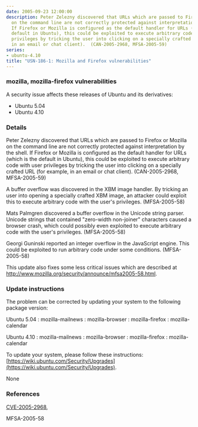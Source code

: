 ```yaml
---
date: 2005-09-23 12:00:00
description: Peter Zelezny discovered that URLs which are passed to Firefox or Mozilla
  on the command line are not correctly protected against interpretation by the shell.
  If Firefox or Mozilla is configured as the default handler for URLs (which is the
  default in Ubuntu), this could be exploited to execute arbitrary code with user
  privileges by tricking the user into clicking on a specially crafted URL (for example,
  in an email or chat client).  (CAN-2005-2968, MFSA-2005-59)
series:
- ubuntu-4.10
title: "USN-186-1: Mozilla and Firefox vulnerabilities"
---
```


### mozilla, mozilla-firefox vulnerabilities

A security issue affects these releases of Ubuntu and its derivatives:

* Ubuntu 5.04
* Ubuntu 4.10

### Details

Peter Zelezny discovered that URLs which are passed to Firefox or Mozilla on the command line are not correctly protected against interpretation by the shell. If Firefox or Mozilla is configured as the default handler for URLs (which is the default in Ubuntu), this could be exploited to execute arbitrary code with user privileges by tricking the user into clicking on a specially crafted URL (for example, in an email or chat client). (CAN-2005-2968, MFSA-2005-59)

A buffer overflow was discovered in the XBM image handler. By tricking an user into opening a specially crafted XBM image, an attacker could exploit this to execute arbitrary code with the user&#39;s privileges. (MFSA-2005-58)

Mats Palmgren discovered a buffer overflow in the Unicode string parser. Unicode strings that contained &quot;zero-width non-joiner&quot; characters caused a browser crash, which could possibly even exploited to execute arbitrary code with the user&#39;s privileges. (MFSA-2005-58)

Georgi Guninski reported an integer overflow in the JavaScript engine. This could be exploited to run arbitrary code under some conditions. (MFSA-2005-58)

This update also fixes some less critical issues which are described at http://www.mozilla.org/security/announce/mfsa2005-58.html.

### Update instructions

The problem can be corrected by updating your system to the following package version:

Ubuntu 5.04
 : mozilla-mailnews 
 : mozilla-browser 
 : mozilla-firefox 
 : mozilla-calendar 

Ubuntu 4.10
 : mozilla-mailnews 
 : mozilla-browser 
 : mozilla-firefox 
 : mozilla-calendar 

To update your system, please follow these instructions: [https://wiki.ubuntu.com/Security/Upgrades](https://wiki.ubuntu.com/Security/Upgrades).

None

### References

 [CVE-2005-2968](http://people.ubuntu.com/~ubuntu-security/cve/CVE-2005-2968), 

 MFSA-2005-58
